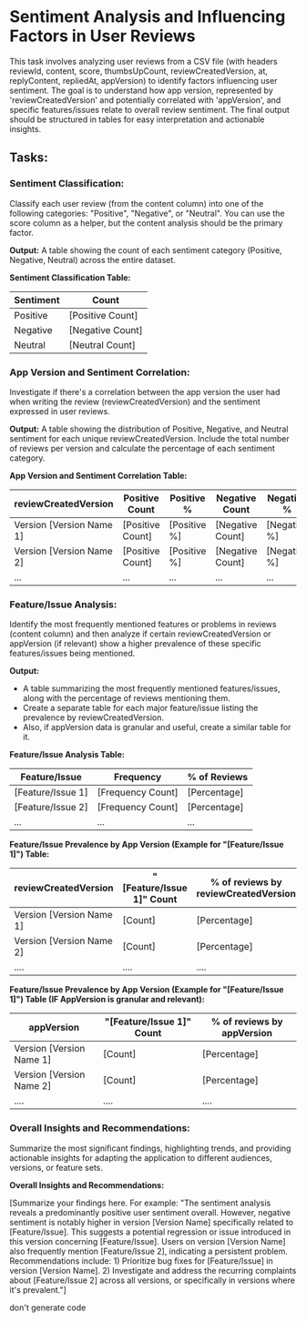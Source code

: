 # Sentiment Analysis and Influencing Factors in User Reviews

This task involves analyzing user reviews from a CSV file (with headers reviewId, content, score, thumbsUpCount, reviewCreatedVersion, at, replyContent, repliedAt, appVersion) to identify factors influencing user sentiment. The goal is to understand how app version, represented by 'reviewCreatedVersion' and potentially correlated with 'appVersion', and specific features/issues relate to overall review sentiment. The final output should be structured in tables for easy interpretation and actionable insights.

## Tasks:

### Sentiment Classification:

Classify each user review (from the content column) into one of the following categories: "Positive", "Negative", or "Neutral". You can use the score column as a helper, but the content analysis should be the primary factor.

**Output:** A table showing the count of each sentiment category (Positive, Negative, Neutral) across the entire dataset.

**Sentiment Classification Table:**

| Sentiment  | Count |
|------------|-------|
| Positive   | [Positive Count]  |
| Negative   | [Negative Count]   |
| Neutral    | [Neutral Count]   |

### App Version and Sentiment Correlation:

Investigate if there's a correlation between the app version the user had when writing the review (reviewCreatedVersion) and the sentiment expressed in user reviews.

**Output:** A table showing the distribution of Positive, Negative, and Neutral sentiment for each unique reviewCreatedVersion. Include the total number of reviews per version and calculate the percentage of each sentiment category.

**App Version and Sentiment Correlation Table:**

| reviewCreatedVersion | Positive Count | Positive % | Negative Count | Negative % | Neutral Count | Neutral % | Total |
|----------------------|----------------|------------|----------------|------------|---------------|-----------|-------|
| Version [Version Name 1]          | [Positive Count]            | [Positive %]      | [Negative Count]             | [Negative %]        | [Neutral Count]            | [Neutral %]     | [Total Count]   |
| Version [Version Name 2]          | [Positive Count]            | [Positive %]        | [Negative Count]            | [Negative %]        | [Neutral Count]            | [Neutral %]       | [Total Count]   |
| ...                  | ...            | ...        | ...            | ...        | ...           | ...       | ...   |

### Feature/Issue Analysis:

Identify the most frequently mentioned features or problems in reviews (content column) and then analyze if certain reviewCreatedVersion or appVersion (if relevant) show a higher prevalence of these specific features/issues being mentioned.

**Output:**
*   A table summarizing the most frequently mentioned features/issues, along with the percentage of reviews mentioning them.
*   Create a separate table for each major feature/issue listing the prevalence by reviewCreatedVersion.
*   Also, if appVersion data is granular and useful, create a similar table for it.

**Feature/Issue Analysis Table:**

| Feature/Issue | Frequency | % of Reviews |
|---------------|-----------|--------------|
| [Feature/Issue 1]  | [Frequency Count]       | [Percentage]          |
| [Feature/Issue 2]  | [Frequency Count]       | [Percentage]          |
| ...           | ...       | ...          |

**Feature/Issue Prevalence by App Version (Example for "[Feature/Issue 1]") Table:**

| reviewCreatedVersion | "[Feature/Issue 1]" Count | % of reviews by reviewCreatedVersion |
|----------------------|-----------------------|--------------------------------------|
| Version [Version Name 1]          | [Count]                    | [Percentage]                                  |
| Version [Version Name 2]          | [Count]                   | [Percentage]                                 |
| ....                 | ....                  | ....                                 |

**Feature/Issue Prevalence by App Version (Example for "[Feature/Issue 1]") Table (IF AppVersion is granular and relevant):**

| appVersion   | "[Feature/Issue 1]" Count | % of reviews by appVersion |
|--------------|-----------------------|-----------------------------|
| Version [Version Name 1]  | [Count]                    | [Percentage]                         |
| Version [Version Name 2]  | [Count]                   | [Percentage]                         |
| ....         | ....                  | ....                        |


### Overall Insights and Recommendations:

Summarize the most significant findings, highlighting trends, and providing actionable insights for adapting the application to different audiences, versions, or feature sets.

**Overall Insights and Recommendations:**

[Summarize your findings here. For example:  "The sentiment analysis reveals a predominantly positive user sentiment overall. However, negative sentiment is notably higher in version [Version Name] specifically related to [Feature/Issue].  This suggests a potential regression or issue introduced in this version concerning [Feature/Issue].  Users on version [Version Name] also frequently mention [Feature/Issue 2], indicating a persistent problem. Recommendations include: 1) Prioritize bug fixes for [Feature/Issue] in version [Version Name]. 2) Investigate and address the recurring complaints about [Feature/Issue 2] across all versions, or specifically in versions where it's prevalent."]

don't generate code